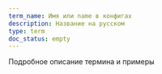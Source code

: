 ```yaml
---
term_name: Имя или name в конфигах
description: Название на русском
type: term
doc_status: empty
---
```


Подробное описание термина и примеры